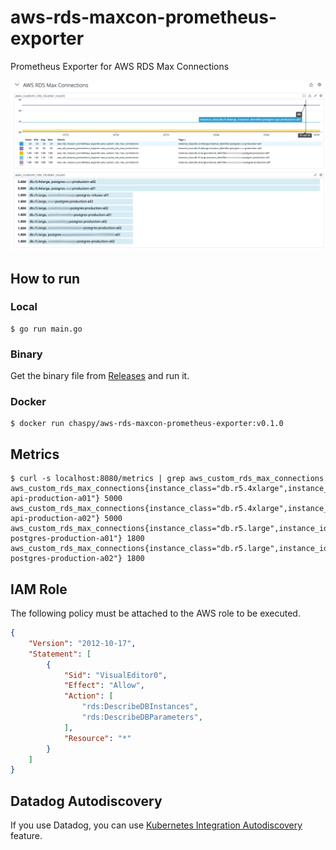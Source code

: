 # aws-rds-maxcon-prometheus-exporter
Prometheus Exporter for AWS RDS Max Connections

![image.png](image.png)

## How to run

### Local

```
$ go run main.go
```

### Binary

Get the binary file from [Releases](https://github.com/chaspy/aws-rds-maxcon-prometheus-exporter/releases) and run it.

### Docker

```
$ docker run chaspy/aws-rds-maxcon-prometheus-exporter:v0.1.0
```

## Metrics

```
$ curl -s localhost:8080/metrics | grep aws_custom_rds_max_connections
aws_custom_rds_max_connections{instance_class="db.r5.4xlarge",instance_identifier="postgres-api-production-a01"} 5000
aws_custom_rds_max_connections{instance_class="db.r5.4xlarge",instance_identifier="postgres-api-production-a02"} 5000
aws_custom_rds_max_connections{instance_class="db.r5.large",instance_identifier="test-postgres-production-a01"} 1800
aws_custom_rds_max_connections{instance_class="db.r5.large",instance_identifier="test-postgres-production-a02"} 1800
```

## IAM Role

The following policy must be attached to the AWS role to be executed.

```json
{
    "Version": "2012-10-17",
    "Statement": [
        {
            "Sid": "VisualEditor0",
            "Effect": "Allow",
            "Action": [
                "rds:DescribeDBInstances",
                "rds:DescribeDBParameters",
            ],
            "Resource": "*"
        }
    ]
}
```

## Datadog Autodiscovery

If you use Datadog, you can use [Kubernetes Integration Autodiscovery](https://docs.datadoghq.com/agent/kubernetes/integrations/?tab=kubernetes) feature.
